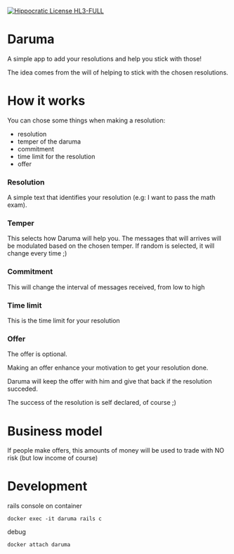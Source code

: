 [![Hippocratic License HL3-FULL](https://img.shields.io/static/v1?label=Hippocratic%20License&message=HL3-FULL&labelColor=5e2751&color=bc8c3d)](https://firstdonoharm.dev/version/3/0/full.html)

# Daruma

A simple app to add your resolutions and help you stick with those!

The idea comes from the will of helping to stick with the chosen resolutions.

# How it works

You can chose some things when making a resolution:

- resolution
- temper of the daruma
- commitment
- time limit for the resolution
- offer

### Resolution

A simple text that identifies your resolution (e.g: I want to pass the math exam).

### Temper

This selects how Daruma will help you. The messages that will arrives will be modulated based on the chosen temper. If random is selected, it will change every time ;)

### Commitment

This will change the interval of messages received, from low to high

### Time limit

This is the time limit for your resolution

### Offer

The offer is optional.

Making an offer enhance your motivation to get your resolution done.

Daruma will keep the offer with him and give that back if the resolution succeded.

The success of the resolution is self declared, of course ;)

# Business model

If people make offers, this amounts of money will be used to trade with NO risk (but low income of course)

# Development

rails console on container
```
docker exec -it daruma rails c
```

debug
```
docker attach daruma
```
